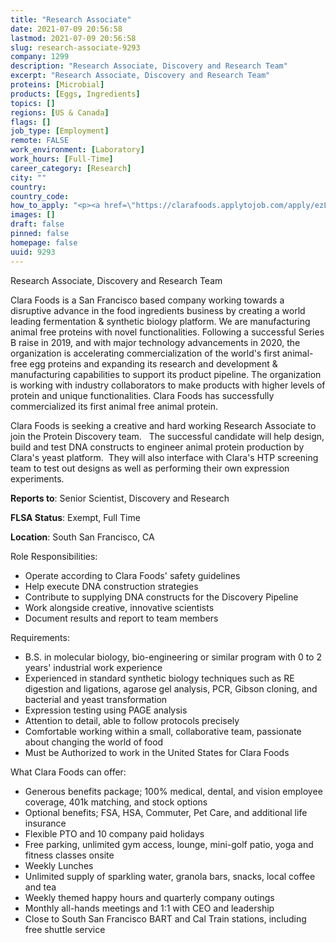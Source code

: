 ```yaml
---
title: "Research Associate"
date: 2021-07-09 20:56:58
lastmod: 2021-07-09 20:56:58
slug: research-associate-9293
company: 1299
description: "Research Associate, Discovery and Research Team"
excerpt: "Research Associate, Discovery and Research Team"
proteins: [Microbial]
products: [Eggs, Ingredients]
topics: []
regions: [US & Canada]
flags: []
job_type: [Employment]
remote: FALSE
work_environment: [Laboratory]
work_hours: [Full-Time]
career_category: [Research]
city: ""
country: 
country_code: 
how_to_apply: "<p><a href=\"https://clarafoods.applytojob.com/apply/ezLaLIruXP/Research-Associate-Discovery-And-Research?source=proteinreport\">https://clarafoods.applytojob.com/apply/ezLaLIruXP/Research-Associate-D…</a></p>"
images: []
draft: false
pinned: false
homepage: false
uuid: 9293
---
```

Research Associate, Discovery and Research Team

Clara Foods is a San Francisco based company working towards a
disruptive advance in the food ingredients business by creating a world
leading fermentation & synthetic biology platform. We are manufacturing
animal free proteins with novel functionalities. Following a successful
Series B raise in 2019, and with major technology advancements in 2020,
the organization is accelerating commercialization of the world\'s first
animal-free egg proteins and expanding its research and development &
manufacturing capabilities to support its product pipeline. The
organization is working with industry collaborators to make products
with higher levels of protein and unique functionalities. Clara Foods
has successfully commercialized its first animal free animal protein.

Clara Foods is seeking a creative and hard working Research Associate to
join the Protein Discovery team.   The successful candidate will help
design, build and test DNA constructs to engineer animal protein
production by Clara's yeast platform.  They will also interface with
Clara's HTP screening team to test out designs as well as performing
their own expression experiments.

**Reports to**: Senior Scientist, Discovery and Research

**FLSA Status**: Exempt, Full Time

**Location**: South San Francisco, CA

Role Responsibilities:

-   Operate according to Clara Foods' safety guidelines
-   Help execute DNA construction strategies 
-   Contribute to supplying DNA constructs for the Discovery Pipeline
-   Work alongside creative, innovative scientists
-   Document results and report to team members

Requirements:

-   B.S. in molecular biology, bio-engineering or similar program with 0
    to 2 years' industrial work experience
-   Experienced in standard synthetic biology techniques such as RE
    digestion and ligations, agarose gel analysis, PCR, Gibson cloning,
    and bacterial and yeast transformation
-   Expression testing using PAGE analysis
-   Attention to detail, able to follow protocols precisely
-   Comfortable working within a small, collaborative team, passionate
    about changing the world of food
-   Must be Authorized to work in the United States for Clara Foods

What Clara Foods can offer:

-   Generous benefits package; 100% medical, dental, and vision employee
    coverage, 401k matching, and stock options
-   Optional benefits; FSA, HSA, Commuter, Pet Care, and additional life
    insurance
-   Flexible PTO and 10 company paid holidays
-   Free parking, unlimited gym access, lounge, mini-golf patio, yoga
    and fitness classes onsite
-   Weekly Lunches
-   Unlimited supply of sparkling water, granola bars, snacks, local
    coffee and tea
-   Weekly themed happy hours and quarterly company outings
-   Monthly all-hands meetings and 1:1 with CEO and leadership
-   Close to South San Francisco BART and Cal Train stations, including
    free shuttle service

